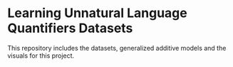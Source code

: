 # Learning Unnatural Language Quantifiers Datasets

This repository includes the datasets, generalized additive models and the visuals for this project.
